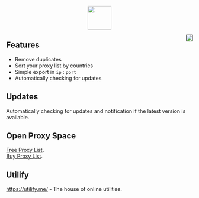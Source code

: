 <p align="center">
    <img width="64px" src="https://i.ibb.co/BBB64zX/flag-1.png">
</p>

<img style="float: right; border: 1px solid #333;" src="https://i.ibb.co/bNXkYk6/d1fb0cc.png">

## Features
- Remove duplicates
- Sort your proxy list by countries
- Simple export in `ip` : `port`
- Automatically checking for updates

## Updates
Automatically checking for updates and notification if the latest version is available.

## Open Proxy Space
[Free Proxy List](https://openproxy.space/free-proxy-list).  
[Buy Proxy List](https://openproxy.space/darth).

## Utilify
https://utilify.me/ - The house of online utilities.
